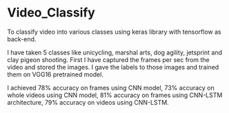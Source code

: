 # Video_Classify
To classify video into various classes using keras library with tensorflow as back-end.

I have taken 5 classes like unicycling, marshal arts, dog agility, jetsprint and clay pigeon shooting. First I have captured the frames per sec from the video and stored the images. I gave the labels to those images and trained them on VGG16 pretrained model. 

I achieved 78% accuracy on frames using CNN model, 73% accuracy on whole videos using CNN model, 81% accuracy on frames using CNN-LSTM architecture, 79% accuracy on videos using CNN-LSTM.
